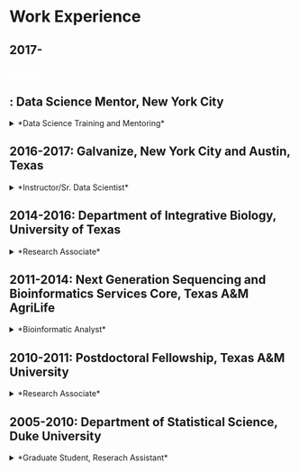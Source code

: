 # Work Experience


## 2017-<p style="color:White;">2018</p>: Data Science Mentor, New York City
<details>

<summary>
 *Data Science Training and Mentoring*
</summary>

### Responsibilities
- Provide Data Science Apprenticeship (40 hrs/wk)
- Curriculum Specification and Development
- Fully Interactive Content Delivery and Guidance
- Practice Exercise Creation and Evaluation
- Job Search and Career Growth Mentoring

### Highlights
- Executed 5 month program completely from scratch
- 35 methodologies discussed and deeply explored
- 50% unsolicited rate increase after first month
</details>




## 2016-2017: Galvanize, New York City and Austin, Texas
<details>

<summary>
*Instructor/Sr. Data Scientist*
</summary>

### Responsibilities 
- Lecture Preparation and Delivery
- Exercise Montitoring and Support
- Student Mentorship and Guidance
- Prospective Student Recruitment
- Networking and 


### Highlights
- 6 cohorts taught, 49 students trained
- 22 lecture days; 4 special topic lectures created
- Promoted to NYC campus, lead position
  - 40% salary increase
- Developed Probability and Statistics Workshop
  - ~10 sections, ~8 content hours 
- Created Probability and Statistics workshop developed
  - ~30 sections, ~200 questions and answers, ~40 content hours 

</details>

## 2014-2016: Department of Integrative Biology, University of Texas
<details>

<summary>
*Research Associate*
</summary>

### Responsibilities
- Nextgen Sequencing Data Management
  - RNA/TAG-Seq, WGS/RAD-Seq, and Bisulfite-Seq
- Bioinformatics Pipeline Creation, Maintenance, and Execution
  - Genotyping/Expression ((e)QTL/GWAS) and Bulk Segregation 
- Data Analysis and Visualization Support
- Bioinformatics and Statistics Mentoring

### Highlights
- 10% salary increase rewarded after first year
- Supported publication of 3 papers
- Photoperiodic Response Collaboration
- Flowering Time Bulk Segregation Collaboration
- Developed Bayesian Analysis of Drought Methylation Response

</details>

## 2011-2014: Next Generation Sequencing and Bioinformatics Services Core, Texas A&M AgriLife
<details>

<summary>
*Bioinformatic Analyst*
</summary>

### Responsibilities
- Consultation, Education and Outreach
  - Nextgen Sequencing, Bioinformatics, and Statistics
- Bioinformatic Analysis Contracting 
  - Differential Expression, Genotyping (RAD-Seq/Bulk Seg.)
- Nextgen Sequencing Data Management
- Sample Demultiplexing, Quality Control, and Delivery

### Highlights
- 10% salary increase rewarded after first year
- 15% salary increase offered after second year
- Provided analysis services for ~10 TAMU labs
- Provided analysis services 3 industry teams
- Transcription Start Site Collaboration
- TAMU Wheat/Bayer CropScience Collaboration

</details>

## 2010-2011: Postdoctoral Fellowship, Texas A&M University

<details>

<summary>
*Research Associate*
</summary>

### Responsibilities
- Statistical Analysis and Data Processing Support
- Learn Cancer-Nutrition Genetics and Physiology
- Learn Transcriptomic and Metagenomic Analysis

### Highlights
- Prestigeous Postdoctoral Program in Leading Statistics Department
- Training Program in Biostatistics, Bioinformatics, Nutrition and Cancer
- Integrative Nutrition and Complex Diseases in the Department of Nutrition
- Helped secure large research grant for lab through high profile publication

</details>

## 2005-2010: Department of Statistical Science, Duke University

<details>

<summary>
*Graduate Student, Reserach Assistant*
</summary>

### Highlights
- Summer Instructor
  - Statistics 101/102 and Regression Analysis
- Teaching Assistant
  - Mathematical Statistics, Statistics for Economics, and Generalized Linear Models
- Consultant
  - Experimental Design and Analysis
- Research Assistant, Children’s Environmental Health Initiative 
  - Collaborated with medical practitioners, epidemiologists, sociologists, geographers & statisticians in an applied and translational research setting to develop birth outcome analysis methodology.

</details>